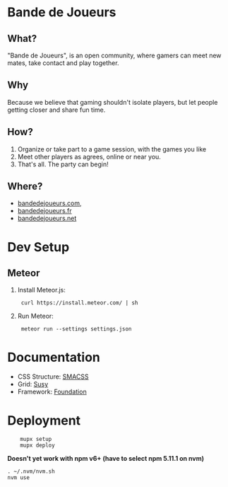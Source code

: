 Bande de Joueurs
==============

What?
---

"Bande de Joueurs", is an open community, where gamers can meet new mates, take contact and play together.

Why
---

Because we believe that gaming shouldn't isolate players, but let people getting closer and share fun time.

How?
---

1. Organize or take part to a game session, with the games you like
2. Meet other players as agrees, online or near you.
3. That's all. The party can begin!

Where?
---

* [bandedejoueurs.com](http://bandedejoueurs.com),
* [bandedejoueurs.fr](http://bandedejoueurs.fr)
* [bandedejoueurs.net](http://bandedejoueurs.net)


Dev Setup
==============

Meteor
---

1. Install Meteor.js:

		curl https://install.meteor.com/ | sh

2. Run Meteor:

		meteor run --settings settings.json


Documentation
===============

* CSS Structure: [SMACSS](https://smacss.com/)
* Grid: [Susy](http://susy.oddbird.net/)
* Framework: [Foundation](http://foundation.zurb.com/sites/docs/)


Deployment
==============

		mupx setup
		mupx deploy


__Doesn't yet work with npm v6+ (have to select npm 5.11.1 on nvm)__

	. ~/.nvm/nvm.sh
	nvm use

<!-- https://github.com/sachinbhutani/meteor-openshift

		cd bandedejoueurs
		meteor build tarball
		cp tarball/bandedejoueurs.tar.gz ../bdjapp
		rm tarball/bandedejoueurs.tar.gz
		cd ../bdjapp

		# for Mac or BSD-based
		tar -xvf bandedejoueurs.tar.gz -s '/^bundle//'

		# for Linux, or using GNU tar
		tar -xvf bandedejoueurs.tar.gz --transform 's|^bundle/||'

		rm bandedejoueurs.tar.gz
		git add --all
		git commit -a -m 'meteor-openshift'
		git push -->
